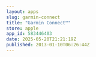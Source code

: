 ```yaml
---
layout: apps
slug: garmin-connect
title: "Garmin Connect™"
store: apple
app_id: 583446403
date: 2025-05-20T21:21:19Z
published: 2013-01-10T06:26:44Z
---
```

